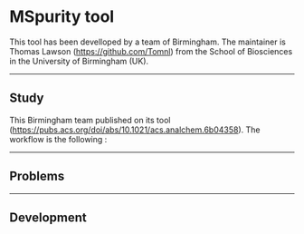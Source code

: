# MSpurity tool

This tool has been develloped by a team of Birmingham. The maintainer is Thomas Lawson (https://github.com/Tomnl) from the School of Biosciences in the University of Birmingham (UK).


***
## Study
This Birmingham team published on its tool (https://pubs.acs.org/doi/abs/10.1021/acs.analchem.6b04358).
The workflow is the following :


***
## Problems


***
## Development
